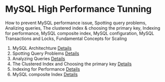 # MySQL High Performance Tunning 
How to prevent MySQL performance issue, Spotting query problems, Analizing queries, The clustered index &amp; choosing the primary key, Indexing for performance, MySQL composite index, MySQL configuration, MySQL Transactions and Locks, Fundamental Concepts for Scaling

1. MySQL Architechture [Details](/MySQL-Architechture.md)
2. Spotting Query Problems [Details](/Spotting-Query-Problems.md) 
3. Analyzing Queries [Details](/Spotting-Query-Problems.md) 
4. The Clustered Index and Choosing the primary key [Details](/Clustered-Index-Choosing-Primary-Key.md)
5. Indexing for Performance [Details](/Indexing-for-Performance.md) 
6. MySQL composite Index [Details](/MySQL-Composite-Index.md)


